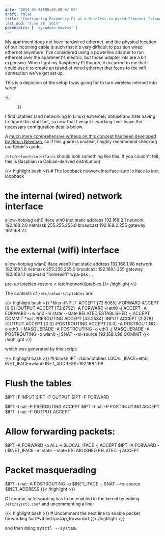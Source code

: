 ```yaml
---
date: "2014-06-28T00:00:00-07:00"
draft: false
title: "Configuring Raspberry Pi as a Wireless-to-Wired Ethernet Island"
last_mod: "June 28, 2014"
parentdirs: [ 'sysadmin-howtos' ]
---
```


My apartment does not have hardwired ethernet, and the physical location of
our incoming cable is such that it's very difficult to position wired ethernet
anywhere.  I've considered using a powerline adapter to run ethernet over the
apartment's electric, but those adapter kits are a bit expensive.  When I got
my Raspberry Pi though, it occurred to me that I could use it to create an
island of wired ethernet that feeds to the wifi connection we've got set up.

This is a depiction of the setup I was going for to turn wireless internet
into wired.

<div class="shortcode">{{<figure src="rpi-network-diagram.png" link="rpi-network-diagram.png" alt="Raspberry Pi network diagram">}}</div>

I find iptables (and networking in Linux) extremely obtuse and hate having
to figure this stuff out, so now that I've got it working I will leave the
necessary configuration details below.

A [much more comprehensive writeup on this concept has been developed by Robin
Newman][robin's guide], so if this guide is unclear, I highly recommend
checking out Robin's guide.

`/etc/network/interfaces` should look something like this.  If you couldn't
tell, this is Raspbian (a Debian-derived distribution)

<div class="shortcode">
{{< highlight bash >}}
# The loopback network interface
auto lo
iface lo inet loopback

# the internal (wired) network interface
allow-hotplug eth0
iface eth0 inet static
  address 192.168.2.1
  network 192.168.2.0
  netmask 255.255.255.0
  broadcast 192.168.2.255
  gateway 192.168.2.1

# the external (wifi) interface
allow-hotplug wlan0
iface wlan0 inet static
  address 192.168.1.98
  network 192.168.1.0
  netmask 255.255.255.0
  broadcast 192.168.1.255
  gateway 192.168.1.1
  wpa-ssid "homewifi"
  wpa-psk ...

pre-up iptables-restore &lt; /etc/network/iptables
{{< /highlight >}}
</div>

The contents of `/etc/network/iptables` are:

<div class="shortcode">{{< highlight bash >}}
&ast;filter
:INPUT ACCEPT &#91;73:5085&#93;
:FORWARD ACCEPT &#91;0:0&#93;
:OUTPUT ACCEPT &#91;72:6792&#93;
-A FORWARD -i eth0 -j ACCEPT
-A FORWARD -i wlan0 -m state --state RELATED,ESTABLISHED -j ACCEPT
COMMIT
&ast;nat
:PREROUTING ACCEPT &#91;43:2584&#93;
:INPUT ACCEPT &#91;2:278&#93;
:OUTPUT ACCEPT &#91;0:0&#93;
:POSTROUTING ACCEPT &#91;0:0&#93;
-A POSTROUTING -o eth0 -j MASQUERADE
-A POSTROUTING -o eth0 -j MASQUERADE
-A POSTROUTING -o wlan0 -j SNAT --to-source 192.168.1.98
COMMIT
{{< /highlight >}}</div>

<p>which was generated by this script:</p>

<div class="shortcode">{{< highlight bash >}}
#!/bin/sh
IPT=/sbin/iptables
LOCAL_IFACE=eth0
INET_IFACE=wlan0
INET_ADDRESS=192.168.1.98

# Flush the tables
$IPT -F INPUT
$IPT -F OUTPUT
$IPT -F FORWARD

$IPT -t nat -P PREROUTING ACCEPT
$IPT -t nat -P POSTROUTING ACCEPT
$IPT -t nat -P OUTPUT ACCEPT

# Allow forwarding packets:
$IPT -A FORWARD -p ALL -i $LOCAL_IFACE -j ACCEPT
$IPT -A FORWARD -i $INET_IFACE -m state --state ESTABLISHED,RELATED -j ACCEPT

# Packet masquerading
$IPT -t nat -A POSTROUTING -o $INET_IFACE -j SNAT --to-source $INET_ADDRESS
{{< /highlight >}}</div>

Of course, ip forwarding has to be enabled in the kernel by editing 
`/etc/sysctl.conf` and uncommenting a line:

<div class="shortcode">{{< highlight bash >}}
# Uncomment the next line to enable packet forwarding for IPv4
net.ipv4.ip_forward=1
{{< /highlight >}}</div>

and then doing <kbd>sysctl --system</kbd>.

<!-- References -->
[robin's guide]: http://rbnrpi.wordpress.com/wifi-to-ethernet-adapter-for-an-ethernet-ready-tv/
